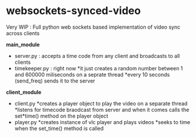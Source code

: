 # websockets-synced-video

Very WIP : Full python web sockets based implementation of video sync across clients

**main_module**

- server.py : accepts a time code from any client and broadcasts to all clients
- timekeeper.py : right now
  *it just creates a random number between 1 and 600000 miliseconds on a seprate thread
  *every 10 seconds (send_freq) sends it to the server

**client_module**

- client.py
  *creates a player object to play the video on a separate thread
  *listens for timecode braodcast from server and when it comes calls the set\*time() method on the player object
- player.py
  *creates instance of vlc player and plays videos
  *seeks to time when the set_time() method is called
